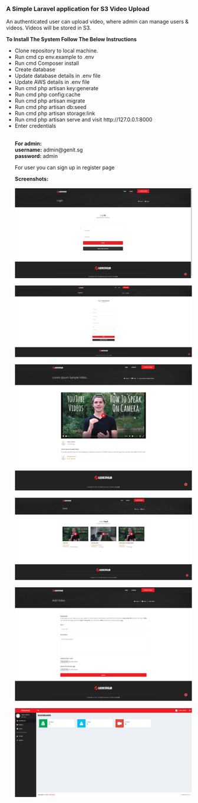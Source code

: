 <h3>A Simple Laravel application for S3 Video Upload</h3>

<p>An authenticated user can upload video, where admin can manage users & videos. Videos will be stored in S3.</p>
<Strong>To Install The System Follow The Below Instructions</strong><br>
<ul>
<li>Clone repository to local machine.</li>
<li>Run cmd cp env.example to .env</li>
<li>Run cmd Composer install</li>
<li>Create database</li>
<li>Update database details in .env file</li>
<li>Update AWS details in .env file</li>    
<li>Run cmd php artisan key:generate</li>
<li>Run cmd php config:cache</li>
<li>Run cmd php artisan migrate</li>
<li>Run cmd php artisan db:seed</li>
<li>Run cmd php artisan storage:link</li>
<li>Run cmd php artisan serve and visit http://127.0.0.1:8000</li>
<li>Enter credentials</li>
    <br>
<p><strong>For admin:</strong><br>
<strong>username:</strong> admin@genit.sg<br>
<strong>password:</strong> admin</p>
    <p> For user you can sign up in register page </p>
    <strong>Screenshots:</strong>
    <br />
    <br />
    <img src="https://raw.githubusercontent.com/sin2san/Laravel-S3-Video-Upload/main/screenshots/Login.png" />
    <br />
    <br />
    <img src="https://raw.githubusercontent.com/sin2san/Laravel-S3-Video-Upload/main/screenshots/Register.png" />
    <br />
    <br />
    <img src="https://raw.githubusercontent.com/sin2san/Laravel-S3-Video-Upload/main/screenshots/single.png" />
    <br />
    <br />
    <img src="https://raw.githubusercontent.com/sin2san/Laravel-S3-Video-Upload/main/screenshots/videos.png" />
    <br />
    <br />
    <img src="https://raw.githubusercontent.com/sin2san/Laravel-S3-Video-Upload/main/screenshots/add.png" />
    <br />
    <br />
    <img src="https://raw.githubusercontent.com/sin2san/Laravel-S3-Video-Upload/main/screenshots/Dashboard.png" />
